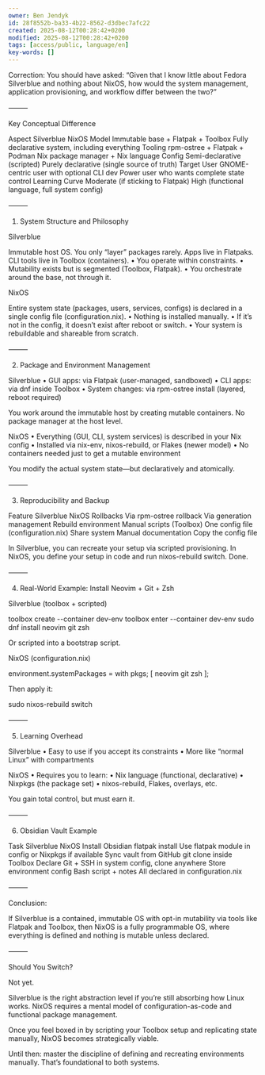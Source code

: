 ```yaml
---
owner: Ben Jendyk
id: 28f8552b-ba33-4b22-8562-d3dbec7afc22
created: 2025-08-12T00:28:42+0200
modified: 2025-08-12T00:28:42+0200
tags: [access/public, language/en]
key-words: []
---
```


Correction: You should have asked: “Given that I know little about Fedora Silverblue and nothing about NixOS, how would the system management, application provisioning, and workflow differ between the two?”

⸻

Key Conceptual Difference

Aspect	Silverblue	NixOS
Model	Immutable base + Flatpak + Toolbox	Fully declarative system, including everything
Tooling	rpm-ostree + Flatpak + Podman	Nix package manager + Nix language
Config	Semi-declarative (scripted)	Purely declarative (single source of truth)
Target User	GNOME-centric user with optional CLI dev	Power user who wants complete state control
Learning Curve	Moderate (if sticking to Flatpak)	High (functional language, full system config)


⸻

1. System Structure and Philosophy

Silverblue

Immutable host OS. You only “layer” packages rarely. Apps live in Flatpaks. CLI tools live in Toolbox (containers).
	•	You operate within constraints.
	•	Mutability exists but is segmented (Toolbox, Flatpak).
	•	You orchestrate around the base, not through it.

NixOS

Entire system state (packages, users, services, configs) is declared in a single config file (configuration.nix).
	•	Nothing is installed manually.
	•	If it’s not in the config, it doesn’t exist after reboot or switch.
	•	Your system is rebuildable and shareable from scratch.

⸻

2. Package and Environment Management

Silverblue
	•	GUI apps: via Flatpak (user-managed, sandboxed)
	•	CLI apps: via dnf inside Toolbox
	•	System changes: via rpm-ostree install (layered, reboot required)

You work around the immutable host by creating mutable containers. No package manager at the host level.

NixOS
	•	Everything (GUI, CLI, system services) is described in your Nix config
	•	Installed via nix-env, nixos-rebuild, or Flakes (newer model)
	•	No containers needed just to get a mutable environment

You modify the actual system state—but declaratively and atomically.

⸻

3. Reproducibility and Backup

Feature	Silverblue	NixOS
Rollbacks	Via rpm-ostree rollback	Via generation management
Rebuild environment	Manual scripts (Toolbox)	One config file (configuration.nix)
Share system	Manual documentation	Copy the config file

In Silverblue, you can recreate your setup via scripted provisioning.
In NixOS, you define your setup in code and run nixos-rebuild switch. Done.

⸻

4. Real-World Example: Install Neovim + Git + Zsh

Silverblue (toolbox + scripted)

toolbox create --container dev-env
toolbox enter --container dev-env
sudo dnf install neovim git zsh

Or scripted into a bootstrap script.

NixOS (configuration.nix)

environment.systemPackages = with pkgs; [
  neovim
  git
  zsh
];

Then apply it:

sudo nixos-rebuild switch


⸻

5. Learning Overhead

Silverblue
	•	Easy to use if you accept its constraints
	•	More like “normal Linux” with compartments

NixOS
	•	Requires you to learn:
	•	Nix language (functional, declarative)
	•	Nixpkgs (the package set)
	•	nixos-rebuild, Flakes, overlays, etc.

You gain total control, but must earn it.

⸻

6. Obsidian Vault Example

Task	Silverblue	NixOS
Install Obsidian	flatpak install	Use flatpak module in config or Nixpkgs if available
Sync vault from GitHub	git clone inside Toolbox	Declare Git + SSH in system config, clone anywhere
Store environment config	Bash script + notes	All declared in configuration.nix


⸻

Conclusion:

If Silverblue is a contained, immutable OS with opt-in mutability via tools like Flatpak and Toolbox,
then NixOS is a fully programmable OS, where everything is defined and nothing is mutable unless declared.

⸻

Should You Switch?

Not yet.

Silverblue is the right abstraction level if you’re still absorbing how Linux works.
NixOS requires a mental model of configuration-as-code and functional package management.

Once you feel boxed in by scripting your Toolbox setup and replicating state manually, NixOS becomes strategically viable.

Until then: master the discipline of defining and recreating environments manually. That’s foundational to both systems.